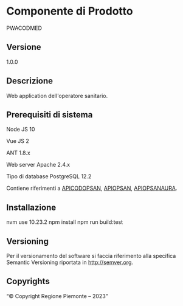 # Componente di Prodotto

PWACODMED

## Versione

1.0.0

## Descrizione

Web application dell'operatore sanitario.

## Prerequisiti di sistema

Node JS
10

Vue JS
2

ANT
1.8.x

Web server
Apache 2.4.x

Tipo di database
PostgreSQL 12.2

Contiene riferimenti a [APICODOPSAN](https://github.com/regione-piemonte/cod-fse/tree/main/apicodopsan), [APIOPSAN](https://github.com/regione-piemonte/webappmed-fse/blob/main/apicodopsan), [APIOPSANAURA](https://github.com/regione-piemonte/cod-fse/tree/main/apiopsanaura).

## Installazione

nvm use 10.23.2
npm install
npm run build:test

## Versioning

Per il versionamento del software si faccia riferimento alla specifica Semantic Versioning riportata in http://semver.org.

## Copyrights

“© Copyright Regione Piemonte – 2023”

